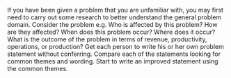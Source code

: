If you have been given a problem that you are unfamiliar with, you may first need to carry out some research to better understand the general problem domain.
Consider the problem e.g.
Who is affected by this problem?
How are they affected?
When does this problem occur?
Where does it occur?
What is the outcome of the problem in terms of revenue, productivity, operations, or production?
Get each person to write his or her own problem statement without conferring. 
Compare each of the statements looking for common themes and wording. 
Start to write an improved statement using the common themes. 